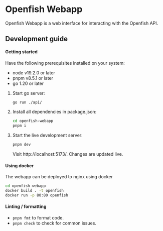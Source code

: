 # Openfish Webapp
Openfish Webapp is a web interface for interacting with the Openfish API.

## Development guide
#### Getting started

Have the following prerequisites installed on your system:
- node v19.2.0 or later
- pnpm v8.5.1 or later
- go 1.20 or later

1) Start go server:
   ```bash
   go run ./api/ 
   ```

2) Install all dependencies in package.json:
   ```bash
   cd openfish-webapp
   pnpm i
   ```

3) Start the live development server:
   ```bash
   pnpm dev
   ```
   Visit http://localhost:5173/. Changes are updated live.

#### Using docker
The webapp can be deployed to nginx using docker
```bash
cd openfish-webapp
docker build . -t openfish
docker run -p 80:80 openfish 
```

#### Linting / formatting
- `pnpm fmt` to format code.
- `pnpm check` to check for common issues.

